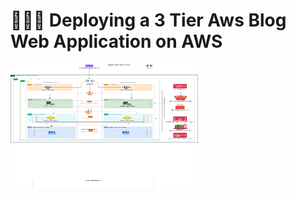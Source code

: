 # 👨🏼‍💻 Deploying a 3 Tier Aws Blog Web Application on AWS
<html>
  <body>
    <img src="AwsBlog_App.drawio.png" alt="Description of image" width="300" height="200">

  </body>
</html>

